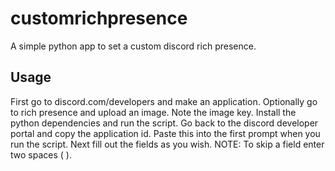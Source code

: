 # customrichpresence

A simple python app to set a custom discord rich presence.

## Usage

First go to discord.com/developers and make an application. Optionally go to rich presence and upload an image. Note the image key. Install the python dependencies and run the script. Go back to the discord developer portal and copy the application id. Paste this into the first prompt when you run the script. Next fill out the fields as you wish. NOTE: To skip a field enter two spaces (  ).
